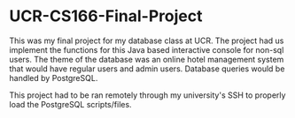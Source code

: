 # UCR-CS166-Final-Project
This was my final project for my database class at UCR. The project had us implement the functions for this Java based interactive console for non-sql users. The theme of the database was an online hotel management system that would have regular users and admin users. Database queries would be handled by PostgreSQL.

This project had to be ran remotely through my university's SSH to properly load the PostgreSQL scripts/files.
